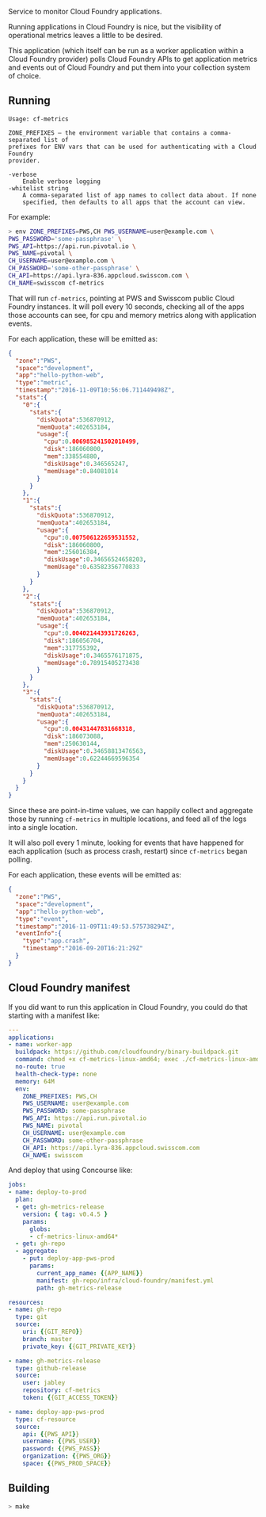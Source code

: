 Service to monitor Cloud Foundry applications.

Running applications in Cloud Foundry is nice, but the visibility of operational
metrics leaves a little to be desired.

This application (which itself can be run as a worker application within a Cloud
Foundry provider) polls Cloud Foundry APIs to get application metrics and events
out of Cloud Foundry and put them into your collection system of choice.

## Running

```
Usage: cf-metrics

ZONE_PREFIXES – the environment variable that contains a comma-separated list of
prefixes for ENV vars that can be used for authenticating with a Cloud Foundry
provider.

-verbose
    Enable verbose logging
-whitelist string
    A comma-separated list of app names to collect data about. If none
    specified, then defaults to all apps that the account can view.
```

For example:

```sh
> env ZONE_PREFIXES=PWS,CH PWS_USERNAME=user@example.com \
PWS_PASSWORD='some-passphrase' \
PWS_API=https://api.run.pivotal.io \
PWS_NAME=pivotal \
CH_USERNAME=user@example.com \
CH_PASSWORD='some-other-passphrase' \
CH_API=https://api.lyra-836.appcloud.swisscom.com \
CH_NAME=swisscom cf-metrics
```

That will run `cf-metrics`, pointing at PWS and Swisscom public Cloud Foundry
instances. It will poll every 10 seconds, checking all of the apps those
accounts can see, for cpu and memory metrics along with application events.

For each application, these will be emitted as:

```json
{
  "zone":"PWS",
  "space":"development",
  "app":"hello-python-web",
  "type":"metric",
  "timestamp":"2016-11-09T10:56:06.711449498Z",
  "stats":{
    "0":{
      "stats":{
        "diskQuota":536870912,
        "memQuota":402653184,
        "usage":{
          "cpu":0.006985241502010499,
          "disk":186060800,
          "mem":338554880,
          "diskUsage":0.346565247,
          "memUsage":0.84081014
        }
      }
    },
    "1":{
      "stats":{
        "diskQuota":536870912,
        "memQuota":402653184,
        "usage":{
          "cpu":0.007506122659531552,
          "disk":186060800,
          "mem":256016384,
          "diskUsage":0.34656524658203,
          "memUsage":0.63582356770833
        }
      }
    },
    "2":{
      "stats":{
        "diskQuota":536870912,
        "memQuota":402653184,
        "usage":{
          "cpu":0.004021443931726263,
          "disk":186056704,
          "mem":317755392,
          "diskUsage":0.3465576171875,
          "memUsage":0.78915405273438
        }
      }
    },
    "3":{
      "stats":{
        "diskQuota":536870912,
        "memQuota":402653184,
        "usage":{
          "cpu":0.00431447831668318,
          "disk":186073088,
          "mem":250630144,
          "diskUsage":0.34658813476563,
          "memUsage":0.62244669596354
        }
      }
    }
  }
}
```

Since these are point-in-time values, we can happily collect and aggregate
those by running `cf-metrics` in multiple locations, and feed all of the logs
into a single location.

It will also poll every 1 minute, looking for events that have happened for each
application (such as process crash, restart) since `cf-metrics` began polling.

For each application, these events will be emitted as:

```json
{
  "zone":"PWS",
  "space":"development",
  "app":"hello-python-web",
  "type":"event",
  "timestamp":"2016-11-09T11:49:53.575738294Z",
  "eventInfo":{
    "type":"app.crash",
    "timestamp":"2016-09-20T16:21:29Z"
  }
}
```

## Cloud Foundry manifest

If you did want to run this application in Cloud Foundry, you could do that
starting with a manifest like:

```yml
---
applications:
- name: worker-app
  buildpack: https://github.com/cloudfoundry/binary-buildpack.git
  command: chmod +x cf-metrics-linux-amd64; exec ./cf-metrics-linux-amd64 -whitelist app1,app2
  no-route: true
  health-check-type: none
  memory: 64M
  env:
    ZONE_PREFIXES: PWS,CH
    PWS_USERNAME: user@example.com
    PWS_PASSWORD: some-passphrase
    PWS_API: https://api.run.pivotal.io
    PWS_NAME: pivotal
    CH_USERNAME: user@example.com
    CH_PASSWORD: some-other-passphrase
    CH_API: https://api.lyra-836.appcloud.swisscom.com
    CH_NAME: swisscom
```

And deploy that using Concourse like:

```yml
jobs:
- name: deploy-to-prod
  plan:
  - get: gh-metrics-release
    version: { tag: v0.4.5 }
    params:
      globs:
      - cf-metrics-linux-amd64*
  - get: gh-repo
  - aggregate:
    - put: deploy-app-pws-prod
      params:
        current_app_name: {{APP_NAME}}
        manifest: gh-repo/infra/cloud-foundry/manifest.yml
        path: gh-metrics-release

resources:
- name: gh-repo
  type: git
  source:
    uri: {{GIT_REPO}}
    branch: master
    private_key: {{GIT_PRIVATE_KEY}}

- name: gh-metrics-release
  type: github-release
  source:
    user: jabley
    repository: cf-metrics
    token: {{GIT_ACCESS_TOKEN}}

- name: deploy-app-pws-prod
  type: cf-resource
  source:
    api: {{PWS_API}}
    username: {{PWS_USER}}
    password: {{PWS_PASS}}
    organization: {{PWS_ORG}}
    space: {{PWS_PROD_SPACE}}
```

## Building

```sh
> make
```
